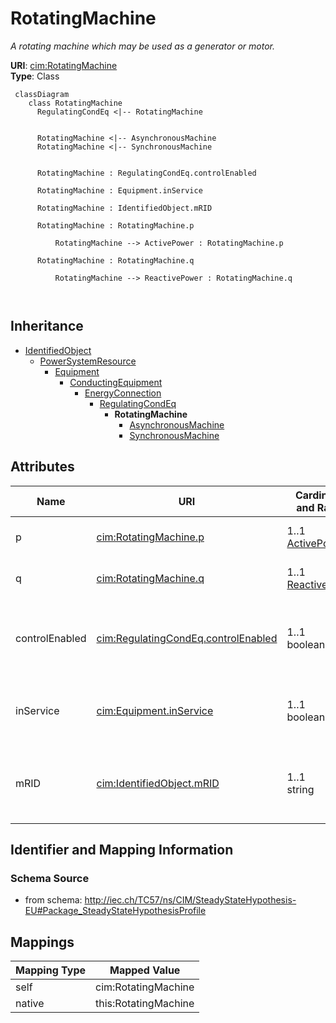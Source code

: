 # RotatingMachine


_A rotating machine which may be used as a generator or motor._





**URI**: [cim:RotatingMachine](http://iec.ch/TC57/CIM100#RotatingMachine)<br />
**Type**: Class




```mermaid
 classDiagram
    class RotatingMachine
      RegulatingCondEq <|-- RotatingMachine
      

      RotatingMachine <|-- AsynchronousMachine
      RotatingMachine <|-- SynchronousMachine
      
      
      RotatingMachine : RegulatingCondEq.controlEnabled
        
      RotatingMachine : Equipment.inService
        
      RotatingMachine : IdentifiedObject.mRID
        
      RotatingMachine : RotatingMachine.p
        
          RotatingMachine --> ActivePower : RotatingMachine.p
        
      RotatingMachine : RotatingMachine.q
        
          RotatingMachine --> ReactivePower : RotatingMachine.q
        
      
```





## Inheritance
* [IdentifiedObject](IdentifiedObject.md)
    * [PowerSystemResource](PowerSystemResource.md)
        * [Equipment](Equipment.md)
            * [ConductingEquipment](ConductingEquipment.md)
                * [EnergyConnection](EnergyConnection.md)
                    * [RegulatingCondEq](RegulatingCondEq.md)
                        * **RotatingMachine**
                            * [AsynchronousMachine](AsynchronousMachine.md)
                            * [SynchronousMachine](SynchronousMachine.md)



## Attributes


| Name | URI | Cardinality and Range | Description | Inheritance |
| ---  | --- | --- | --- | --- |
| p | [cim:RotatingMachine.p](http://iec.ch/TC57/CIM100#RotatingMachine.p) | 1..1 <br />  [ActivePower](ActivePower.md)  | Active power injection | direct |
| q | [cim:RotatingMachine.q](http://iec.ch/TC57/CIM100#RotatingMachine.q) | 1..1 <br />  [ReactivePower](ReactivePower.md)  | Reactive power injection | direct |
| controlEnabled | [cim:RegulatingCondEq.controlEnabled](http://iec.ch/TC57/CIM100#RegulatingCondEq.controlEnabled) | 1..1 <br />  boolean  | Specifies the regulation status of the equipment | [RegulatingCondEq](RegulatingCondEq.md) |
| inService | [cim:Equipment.inService](http://iec.ch/TC57/CIM100#Equipment.inService) | 1..1 <br />  boolean  | Specifies the availability of the equipment | [Equipment](Equipment.md) |
| mRID | [cim:IdentifiedObject.mRID](http://iec.ch/TC57/CIM100#IdentifiedObject.mRID) | 1..1 <br />  string  | Master resource identifier issued by a model authority | [IdentifiedObject](IdentifiedObject.md) |









## Identifier and Mapping Information







### Schema Source


* from schema: http://iec.ch/TC57/ns/CIM/SteadyStateHypothesis-EU#Package_SteadyStateHypothesisProfile





## Mappings

| Mapping Type | Mapped Value |
| ---  | ---  |
| self | cim:RotatingMachine |
| native | this:RotatingMachine |





